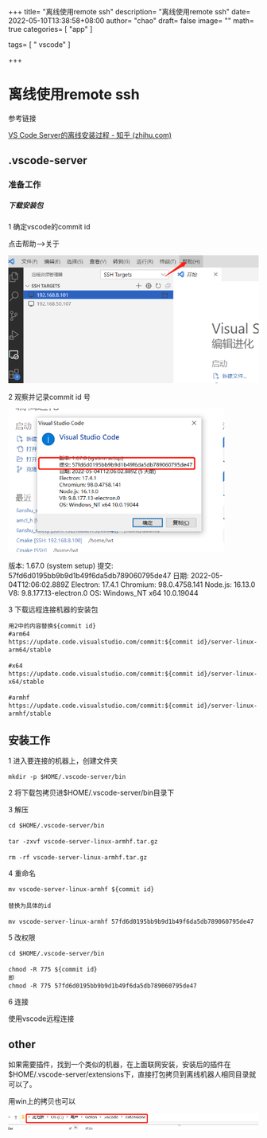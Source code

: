 +++
title= "离线使用remote ssh"
description= "离线使用remote ssh"
date= 2022-05-10T13:38:58+08:00
author= "chao"
draft= false
image= "" 
math= true
categories= [
    "app"
]

tags=  [
    " vscode"
]

+++

# 离线使用remote ssh

参考链接

[VS Code Server的离线安装过程 - 知乎 (zhihu.com)](https://zhuanlan.zhihu.com/p/294933020?msclkid=9372469cd01e11ec850ccb3fcb70049b)



## .vscode-server



### 准备工作

##### 下载安装包



1  确定vscode的commit id

点击帮助-->关于

![image-20220510151714824](images/image-20220510151714824.png)

2 观察并记录commit id 号

<img src="images/image-20220510151918187.png" alt="image-20220510151918187" style="zoom: 67%;" />

版本: 1.67.0 (system setup)
提交: 57fd6d0195bb9b9d1b49f6da5db789060795de47
日期: 2022-05-04T12:06:02.889Z
Electron: 17.4.1
Chromium: 98.0.4758.141
Node.js: 16.13.0
V8: 9.8.177.13-electron.0
OS: Windows_NT x64 10.0.19044

3 下载远程连接机器的安装包

~~~shell
用2中的内容替换${commit id}
#arm64
https://update.code.visualstudio.com/commit:${commit id}/server-linux-arm64/stable

#x64
https://update.code.visualstudio.com/commit:${commit id}/server-linux-x64/stable

#armhf
https://update.code.visualstudio.com/commit:${commit id}/server-linux-armhf/stable
~~~

## 安装工作

1 进入要连接的机器上，创建文件夹

~~~shell
mkdir -p $HOME/.vscode-server/bin
~~~

2 将下载包拷贝进$HOME/.vscode-server/bin目录下

3 解压

~~~shell
cd $HOME/.vscode-server/bin

tar -zxvf vscode-server-linux-armhf.tar.gz

rm -rf vscode-server-linux-armhf.tar.gz
~~~

4 重命名

~~~shell
mv vscode-server-linux-armhf ${commit id}

替换为具体的id

mv vscode-server-linux-armhf 57fd6d0195bb9b9d1b49f6da5db789060795de47
~~~

5 改权限

~~~shell
cd $HOME/.vscode-server/bin

chmod -R 775 ${commit id}
即
chmod -R 775 57fd6d0195bb9b9d1b49f6da5db789060795de47
~~~

6 连接

使用vscode远程连接

## other



如果需要插件，找到一个类似的机器，在上面联网安装，安装后的插件在$HOME/.vscode-server/extensions下，直接打包拷贝到离线机器人相同目录就可以了。



用win上的拷贝也可以

![image-20220510155913691](images/image-20220510155913691.png)